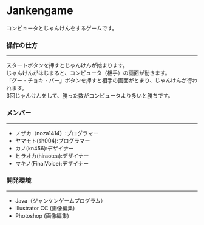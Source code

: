 Jankengame
==================
コンピュータとじゃんけんをするゲームです。


### 操作の仕方 ###
------
スタートボタンを押すとじゃんけんが始まります。  
じゃんけんがはじまると、コンピュータ（相手）の画面が動きます。  
「グー・チョキ・パー」ボタンを押すと相手の画面がとまり、じゃんけんが行われます。  
3回じゃんけんをして、勝った数がコンピュータより多いと勝ちです。  


### メンバー ###
------
+ ノザカ（noza1414）:プログラマー
+ ヤマモト(sh004):プログラマー
+ カノ(kn456):デザイナー
+ ヒラオカ(hiraotea):デザイナー
+ マキノ(FinalVoice):デザイナー


### 開発環境 ###
------
+ Java（ジャンケンゲームプログラム）
+ Illustrator CC (画像編集)
+ Photoshop (画像編集)
